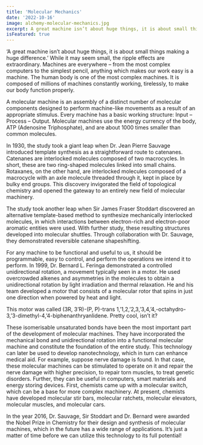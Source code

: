 ```yaml
---
title: 'Molecular Mechanics'
date: '2022-10-16'
image: alchemy-molecular-mechanics.jpg
excerpt: A great machine isn’t about huge things, it is about small things making a huge difference.’ While it may seem small, the ripple effects are extraordinary.
isFeatured: true
---
```

‘A great machine isn’t about huge things, it is about small things making a huge difference.’ While it may seem small, the ripple effects are extraordinary. Machines are everywhere – from the most complex computers to the simplest pencil, anything which makes our work easy is a machine. The human body is one of the most complex machines. It is composed of millions of machines constantly working, tirelessly, to make our body function properly. 

A molecular machine is an assembly of a distinct number of molecular components designed to perform machine-like movements as a result of an appropriate stimulus. Every machine has a basic working structure: Input – Process – Output. Molecular machines use the energy currency of the body, ATP (Adenosine Triphosphate), and are about 1000 times smaller than common molecules.

In 1930, the study took a giant leap when Dr. Jean Pierre Sauvage introduced template synthesis as a straightforward route to catenanes. Catenanes are interlocked molecules composed of two macrocycles. In short, these are two ring-shaped molecules linked into small chains. Rotaxanes, on the other hand, are interlocked molecules composed of a macrocycle with an axle molecule threaded through it, kept in place by bulky end groups. This discovery invigorated the field of topological chemistry and opened the gateway to an entirely new field of molecular machinery.

The study took another leap when Sir James Fraser Stoddart discovered an alternative template-based method to synthesize mechanically interlocked molecules, in which interactions between electron-rich and electron-poor aromatic entities were used. With further study, these resulting structures developed into molecular shuttles. Through collaboration with Dr. Sauvage, they demonstrated reversible catenane shapeshifting. 

For any machine to be functional and useful to us, it should be programmable, easy to control, and perform the operations we intend it to perform. In 1999, Dr. Bernard L. Feringa demonstrated a controlled unidirectional rotation, a movement typically seen in a motor. He used overcrowded alkenes and asymmetries in the molecules to obtain a unidirectional rotation by light irradiation and thermal relaxation. He and his team developed a motor that consists of a molecular rotor that spins in just one direction when powered by heat and light.

This motor was called (3R, 3’R)-(P, P)-trans 1,’1,2,’2,3,’3,4,’4,-octahydro-3,’3-dimethyl-4,’4-biphenanthryanlidene. Pretty cool, isn’t it?

These isomerisable unsaturated bonds have been the most important part of the development of molecular machines. They have incorporated the mechanical bond and unidirectional rotation into a functional molecular machine and constitute the foundation of the entire study. This technology can later be used to develop nanotechnology, which in turn can enhance medical aid. For example, suppose nerve damage is found. In that case, these molecular machines can be stimulated to operate on it and repair the nerve damage with higher precision, to repair torn muscles, to treat genetic disorders. Further, they can be useful in computers, smart materials and energy storing devices. First, chemists came up with a molecular switch, which can be a base for more complex machinery. At present, chemists have developed molecular stir bars, molecular ratchets, molecular elevators, molecular muscles, and molecular cars.

In the year 2016, Dr. Sauvage, Sir Stoddart and Dr. Bernard were awarded the Nobel Prize in Chemistry for their design and synthesis of molecular machines, which in the future has a wide range of applications. It’s just a matter of time before we can utilize this technology to its full potential!